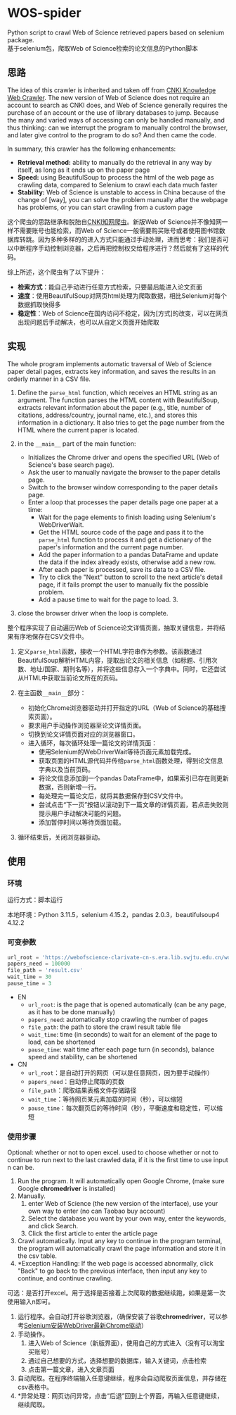 # WOS-spider
Python script to crawl Web of Science retrieved papers based on selenium package.\
基于selenium包，爬取Web of Science检索的论文信息的Python脚本

## 思路


The idea of this crawler is inherited and taken off from [CNKI Knowledge Web Crawler](https://github.com/Dramwig/CNKI-spider). The new version of Web of Science does not require an account to search as CNKI does, and Web of Science generally requires the purchase of an account or the use of library databases to jump. Because the many and varied ways of accessing can only be handled manually, and thus thinking: can we interrupt the program to manually control the browser, and later give control to the program to do so? And then came the code.

In summary, this crawler has the following enhancements:

- **Retrieval method:** ability to manually do the retrieval in any way by itself, as long as it ends up on the paper page
- **Speed:** using BeautifulSoup to process the html of the web page as crawling data, compared to Selenium to crawl each data much faster
- **Stability:** Web of Science is unstable to access in China because of the change of [way], you can solve the problem manually after the webpage has problems, or you can start crawling from a custom page

这个爬虫的思路继承和脱胎自[CNKI知网爬虫](https://github.com/Dramwig/CNKI-spider)。新版Web of Science并不像知网一样不需要账号也能检索，而Web of Science一般需要购买账号或者使用图书馆数据库转跳。因为多种多样的的进入方式只能通过手动处理，进而思考：我们是否可以中断程序手动控制浏览器，之后再把控制权交给程序进行？然后就有了这样的代码。

综上所述，这个爬虫有了以下提升：

- **检索方式**：能自己手动进行任意方式检索，只要最后能进入论文页面
- **速度**：使用BeautifulSoup对网页html处理为爬取数据，相比Selenium对每个数据抓取快得多
- **稳定性**：Web of Science在国内访问不稳定，因为[方式]的改变，可以在网页出现问题后手动解决，也可以从自定义页面开始爬取

## 实现

The whole program implements automatic traversal of Web of Science paper detail pages, extracts key information, and saves the results in an orderly manner in a CSV file.

1. Define the `parse_html` function, which receives an HTML string as an argument. The function parses the HTML content with BeautifulSoup, extracts relevant information about the paper (e.g., title, number of citations, address/country, journal name, etc.), and stores this information in a dictionary. It also tries to get the page number from the HTML where the current paper is located.

2. in the `__main__` part of the main function:
   - Initializes the Chrome driver and opens the specified URL (Web of Science's base search page).
   - Ask the user to manually navigate the browser to the paper details page.
   - Switch to the browser window corresponding to the paper details page.
   - Enter a loop that processes the paper details page one paper at a time:
     - Wait for the page elements to finish loading using Selenium's WebDriverWait.
     - Get the HTML source code of the page and pass it to the `parse_html` function to process it and get a dictionary of the paper's information and the current page number.
     - Add the paper information to a pandas DataFrame and update the data if the index already exists, otherwise add a new row.
     - After each paper is processed, save its data to a CSV file.
     - Try to click the "Next" button to scroll to the next article's detail page, if it fails prompt the user to manually fix the possible problem.
     - Add a pause time to wait for the page to load. 3.

3. close the browser driver when the loop is complete.

整个程序实现了自动遍历Web of Science论文详情页面，抽取关键信息，并将结果有序地保存在CSV文件中。

1. 定义`parse_html`函数，接收一个HTML字符串作为参数。该函数通过BeautifulSoup解析HTML内容，提取出论文的相关信息（如标题、引用次数、地址/国家、期刊名等），并将这些信息存入一个字典中。同时，它还尝试从HTML中获取当前论文所在的页码。

2. 在主函数`__main__`部分：
   - 初始化Chrome浏览器驱动并打开指定的URL（Web of Science的基础搜索页面）。
   - 要求用户手动操作浏览器至论文详情页面。
   - 切换到论文详情页面对应的浏览器窗口。
   - 进入循环，每次循环处理一篇论文的详情页面：
     - 使用Selenium的WebDriverWait等待页面元素加载完成。
     - 获取页面的HTML源代码并传给`parse_html`函数处理，得到论文信息字典以及当前页码。
     - 将论文信息添加到一个pandas DataFrame中，如果索引已存在则更新数据，否则新增一行。
     - 每处理完一篇论文后，就将其数据保存到CSV文件中。
     - 尝试点击“下一页”按钮以滚动到下一篇文章的详情页面，若点击失败则提示用户手动解决可能的问题。
     - 添加暂停时间以等待页面加载。

3. 循环结束后，关闭浏览器驱动。

## 使用

### 环境

运行方式：脚本运行

本地环境：Python 3.11.5，selenium 4.15.2，pandas 2.0.3，beautifulsoup4 4.12.2

### 可变参数

```python
url_root = 'https://webofscience-clarivate-cn-s.era.lib.swjtu.edu.cn/wos/alldb/basic-search'
papers_need = 100000
file_path = 'result.csv'    
wait_time = 30
pause_time = 3
```
- EN
   -  `url_root`: is the page that is opened automatically (can be any page, as it has to be done manually)
   - `papers_need`: automatically stop crawling the number of pages
   - `file_path`: the path to store the crawl result table file
   - `wait_time`: time (in seconds) to wait for an element of the page to load, can be shortened
   - `pause_time`: wait time after each page turn (in seconds), balance speed and stability, can be shortened
- CN
   - `url_root`：是自动打开的网页（可以是任意网页，因为要手动操作）
   - `papers_need`：自动停止爬取的页数
   - `file_path`：爬取结果表格文件存储路径
   - `wait_time`：等待网页某元素加载的时间（秒），可以缩短
   - `pause_time`：每次翻页后的等待时间（秒），平衡速度和稳定性，可以缩短

### 使用步骤

Optional: whether or not to open excel. used to choose whether or not to continue to run next to the last crawled data, if it is the first time to use input n can be.

1. Run the program. It will automatically open Google Chrome, (make sure Google **chromedriver** is installed)
2. Manually.
   1. enter Web of Science (the new version of the interface), use your own way to enter (no can Taobao buy account)
   2. Select the database you want by your own way, enter the keywords, and click Search.
   3. Click the first article to enter the article page
3. Crawl automatically. Input any key to continue in the program terminal, the program will automatically crawl the page information and store it in the csv table.
4. *Exception Handling: If the web page is accessed abnormally, click "Back" to go back to the previous interface, then input any key to continue, and continue crawling.


可选：是否打开excel。用于选择是否接着上次爬取的数据继续跑，如果是第一次使用输入n即可。

1. 运行程序。会自动打开谷歌浏览器，（确保安装了谷歌**chromedriver**，可以参考[Selenium安装WebDriver最新Chrome驱动](https://blog.csdn.net/Z_Lisa/article/details/133307151)）
2. 手动操作。
   1. 进入Web of Science（新版界面），使用自己的方式进入（没有可以淘宝买账号）
   2. 通过自己想要的方式，选择想要的数据库，输入关键词，点击检索
   3. 点击第一篇文章，进入文章页面
3. 自动爬取。在程序终端输入任意键继续，程序会自动爬取页面信息，并存储在csv表格中。
4. *异常处理：网页访问异常，点击“后退”回到上个界面，再输入任意键继续，继续爬取。
